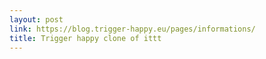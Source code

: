 ```yaml
---
layout: post
link: https://blog.trigger-happy.eu/pages/informations/
title: Trigger happy clone of ittt
---
```

